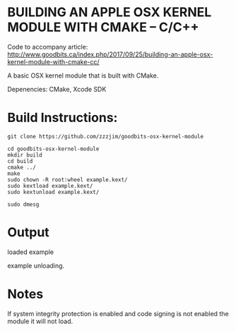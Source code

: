 # BUILDING AN APPLE OSX KERNEL MODULE WITH CMAKE – C/C++

Code to accompany article: http://www.goodbits.ca/index.php/2017/09/25/building-an-apple-osx-kernel-module-with-cmake-cc/

A basic OSX kernel module that is built with CMake.

Depenencies: CMake, Xcode SDK

# Build Instructions:

```
git clone https://github.com/zzzjim/goodbits-osx-kernel-module

cd goodbits-osx-kernel-module
mkdir build
cd build
cmake ../
make
sudo chown -R root:wheel example.kext/
sudo kextload example.kext/
sudo kextunload example.kext/

sudo dmesg
```


# Output
loaded example

example unloading.

# Notes
If system integrity protection is enabled and code signing is not enabled the module it will not load.



